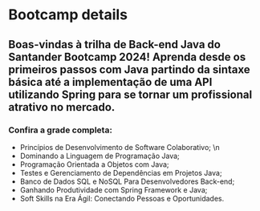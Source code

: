 # Bootcamp details
## Boas-vindas à trilha de Back-end Java do Santander Bootcamp 2024! Aprenda desde os primeiros passos com Java partindo da sintaxe básica até a implementação de uma API utilizando Spring para se tornar um profissional atrativo no mercado.

### Confira a grade completa:

* Princípios de Desenvolvimento de Software Colaborativo; \n
* Dominando a Linguagem de Programação Java;
* Programação Orientada a Objetos com Java;
* Testes e Gerenciamento de Dependências em Projetos Java;
* Banco de Dados SQL e NoSQL Para Desenvolvedores Back-end;
* Ganhando Produtividade com Spring Framework e Java;
* Soft Skills na Era Ágil: Conectando Pessoas e Oportunidades.

